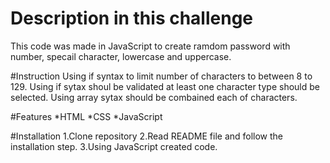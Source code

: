 # Description in this challenge
This code was made in JavaScript to create ramdom password with number, specail character, lowercase and uppercase. 

#Instruction
Using if syntax to limit number of characters to between 8 to 129.
Using if sytax shoul be validated at least one character type should be selected. 
Using array sytax should be combained each of characters. 

#Features
*HTML
*CSS
*JavaScript

#Installation
1.Clone repository
2.Read README file and follow the installation step.
3.Using JavaScript created code.